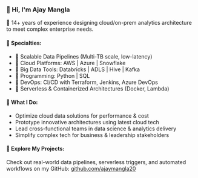 ### 👋 Hi, I'm Ajay Mangla

🚀 14+ years of experience designing cloud/on-prem analytics architecture to meet complex enterprise needs.

#### 💼 Specialties:
- 🔹 Scalable Data Pipelines (Multi-TB scale, low-latency)
- 🔹 Cloud Platforms: AWS | Azure | Snowflake
- 🔹 Big Data Tools: Databricks | ADLS | Hive | Kafka
- 🔹 Programming: Python | SQL
- 🔹 DevOps: CI/CD with Terraform, Jenkins, Azure DevOps
- 🔹 Serverless & Containerized Architectures (Docker, Lambda)

#### 🧠 What I Do:
- Optimize cloud data solutions for performance & cost  
- Prototype innovative architectures using latest cloud tech  
- Lead cross-functional teams in data science & analytics delivery  
- Simplify complex tech for business & leadership stakeholders  

#### 📂 Explore My Projects:
Check out real-world data pipelines, serverless triggers, and automated workflows on my GitHub: [github.com/ajaymangla20](https://github.com/ajaymangla20)
